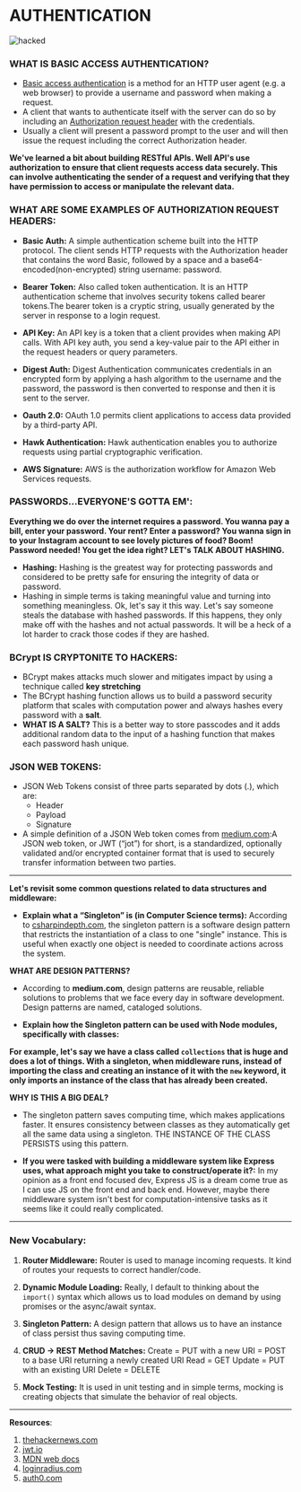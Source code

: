 # AUTHENTICATION

![hacked](https://media.giphy.com/media/LhrCVa5S5ZwUhQUshi/giphy.gif)

### WHAT IS BASIC ACCESS AUTHENTICATION?
- [Basic access authentication](https://en.wikipedia.org/wiki/Basic_access_authentication) is a method for an HTTP user agent (e.g. a web browser) to provide a username and password when making a request.
- A client that wants to authenticate itself with the server can do so by including an [Authorization request header](https://www.loginradius.com/engineering/blog/everything-you-want-to-know-about-authorization-headers/) with the credentials.
- Usually a client will present a password prompt to the user and will then issue the request including the correct Authorization header.

**We've learned a bit about building RESTful APIs. Well API's use authorization to ensure that client requests access data securely. This can involve authenticating the sender of a request and verifying that they have permission to access or manipulate the relevant data.**

### WHAT ARE SOME EXAMPLES OF AUTHORIZATION REQUEST HEADERS:

- **Basic Auth:** A simple authentication scheme built into the HTTP protocol. The client sends HTTP requests with the Authorization header that contains the word Basic, followed by a space and a base64-encoded(non-encrypted) string username: password.

- **Bearer Token:** Also called token authentication. It is an HTTP authentication scheme that involves security tokens called bearer tokens.The bearer token is a cryptic string, usually generated by the server in response to a login request.

- **API Key:** An API key is a token that a client provides when making API calls. With API key auth, you send a key-value pair to the API either in the request headers or query parameters.

- **Digest Auth:** Digest Authentication communicates credentials in an encrypted form by applying a hash algorithm to the username and the password, the password is then converted to response and then it is sent to the server.

- **Oauth 2.0:** OAuth 1.0 permits client applications to access data provided by a third-party API.

- **Hawk Authentication:**
Hawk authentication enables you to authorize requests using partial cryptographic verification.

- **AWS Signature:**
AWS is the authorization workflow for Amazon Web Services requests.

### PASSWORDS...EVERYONE'S GOTTA EM':

**Everything we do over the internet requires a password. You wanna pay a bill, enter your password. Your rent? Enter a password? You wanna sign in to your Instagram account to see lovely pictures of food? Boom! Password needed! You get the idea right? LET's TALK ABOUT HASHING.**

- **Hashing:** Hashing is the greatest way for protecting passwords and considered to be pretty safe for ensuring the integrity of data or password.
- Hashing in simple terms is taking meaningful value and turning into something meaningless. Ok, let's say it this way. Let's say someone steals the database with hashed passwords. If this happens, they only make off with the hashes and not actual passwords. It will be a heck of a lot harder to crack those codes if they are hashed.

### BCrypt IS CRYPTONITE TO HACKERS:

- BCrypt makes attacks much slower and mitigates impact by using a technique called **key stretching**
- The BCrypt hashing function allows us to build a password security platform that scales with computation power and always hashes every password with a **salt**.
- **WHAT IS A SALT?** This is a better way to store passcodes and it adds additional random data to the input of a hashing function that makes each password hash unique.

### JSON WEB TOKENS:

- JSON Web Tokens consist of three parts separated by dots (.), which are:
    - Header
    - Payload
    - Signature
- A simple definition of a JSON Web token comes from [medium.com](https://medium.com/ag-grid/a-plain-english-introduction-to-json-web-tokens-jwt-what-it-is-and-what-it-isnt-8076ca679843):A JSON web token, or JWT (“jot”) for short, is a standardized, optionally validated and/or encrypted container format that is used to securely transfer information between two parties.

______________________________________

**Let's revisit some common questions related to data structures and middleware:**

- **Explain what a “Singleton” is (in Computer Science terms):** According to [csharpindepth.com](https://csharpindepth.com/articles/singleton), the singleton pattern is a software design pattern that restricts the instantiation of a class to one "single" instance. This is useful when exactly one object is needed to coordinate actions across the system.

**WHAT ARE DESIGN PATTERNS?**

- According to **medium.com**, design patterns are reusable, reliable solutions to problems that we face every day in software development. Design patterns are named, cataloged solutions.

- **Explain how the Singleton pattern can be used with Node modules, specifically with classes:**

**For example, let's say we have a class called `collections` that is huge and does a lot of things. With a singleton, when middleware runs, instead of importing the class and creating an instance of it with the `new` keyword, it only imports an instance of the class that has already been created.**

**WHY IS THIS A BIG DEAL?**

- The singleton pattern saves computing time, which makes applications faster. It ensures consistency between classes as they automatically get all the same data using a singleton. THE INSTANCE OF THE CLASS PERSISTS using this pattern.

- **If you were tasked with building a middleware system like Express uses, what approach might you take to construct/operate it?:** In my opinion as a front end focused dev, Express JS is a dream come true as I can use JS on the front end and back end. However, maybe there middleware system isn't best for computation-intensive tasks as it seems like it could really complicated.

---------------------------------------

### New Vocabulary:

1. **Router Middleware:** Router is used to manage incoming requests. It kind of routes your requests to correct handler/code.

1. **Dynamic Module Loading:**
Really, I default to thinking about the `import()` syntax which allows us to load modules on demand by using promises or the async/await syntax.

1. **Singleton Pattern:** A design pattern that allows us to have an instance of class persist thus saving computing time.

1. **CRUD -> REST Method Matches:**
Create = PUT with a new URI
       = POST to a base URI returning a newly created URI
Read   = GET
Update = PUT with an existing URI
Delete = DELETE

1. **Mock Testing:** It is used in unit testing and in simple terms, mocking is creating objects that simulate the behavior of real objects.

---------------------------
**Resources**:
1. [thehackernews.com](https://thehackernews.com/2014/04/securing-passwords-with-bcrypt-hashing.html)
1. [jwt.io](https://jwt.io/introduction/)
1. [MDN web docs](https://developer.mozilla.org/en-US/docs/Web/HTTP/Authentication)
1. [loginradius.com](https://www.loginradius.com/engineering/blog/everything-you-want-to-know-about-authorization-headers/)
1. [auth0.com](https://auth0.com/blog/hashing-in-action-understanding-bcrypt/)
